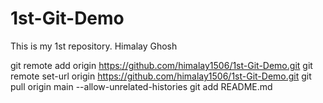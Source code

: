 # 1st-Git-Demo
This is my 1st  repository.
Himalay Ghosh

git remote add origin https://github.com/himalay1506/1st-Git-Demo.git
git remote set-url origin https://github.com/himalay1506/1st-Git-Demo.git
git pull origin main --allow-unrelated-histories
git add README.md